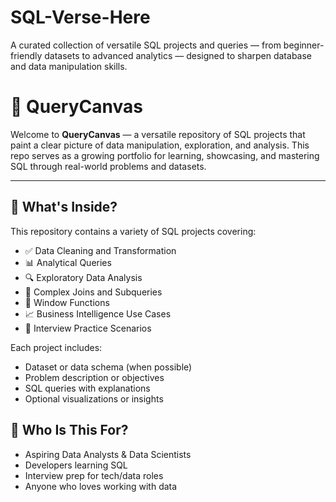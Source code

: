 # SQL-Verse-Here
A curated collection of versatile SQL projects and queries — from beginner-friendly datasets to advanced analytics — designed to sharpen database and data manipulation skills.
# 🎨 QueryCanvas

Welcome to **QueryCanvas** — a versatile repository of SQL projects that paint a clear picture of data manipulation, exploration, and analysis. This repo serves as a growing portfolio for learning, showcasing, and mastering SQL through real-world problems and datasets.

---

## 📌 What's Inside?

This repository contains a variety of SQL projects covering:

- ✅ Data Cleaning and Transformation
- 📊 Analytical Queries
- 🔍 Exploratory Data Analysis
- 🧩 Complex Joins and Subqueries
- 🧠 Window Functions
- 📈 Business Intelligence Use Cases
- 💼 Interview Practice Scenarios

Each project includes:

- Dataset or data schema (when possible)
- Problem description or objectives
- SQL queries with explanations
- Optional visualizations or insights

## 🧠 Who Is This For?

- Aspiring Data Analysts & Data Scientists
- Developers learning SQL
- Interview prep for tech/data roles
- Anyone who loves working with data




